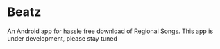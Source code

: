 # Beatz
An Android app for hassle free download of Regional Songs.
This app is under development, please stay tuned
